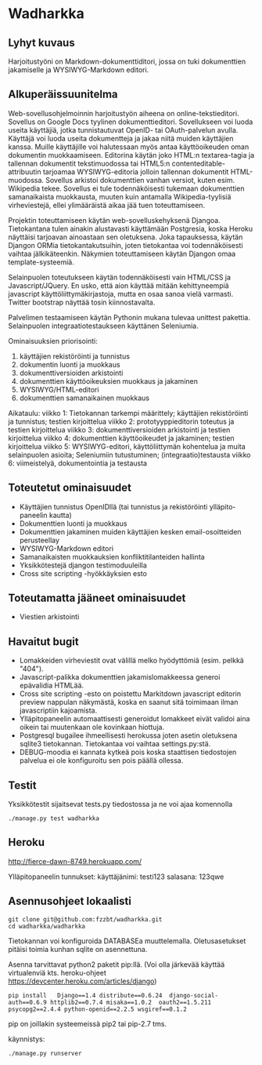 Wadharkka
=========

Lyhyt kuvaus
------------
Harjoitustyöni on Markdown-dokumenttiditori, jossa on tuki dokumenttien jakamiselle ja WYSIWYG-Markdown editori.

Alkuperäissuunitelma
--------------------

Web-sovellusohjelmoinnin harjoitustyön aiheena on online-tekstieditori.
Sovellus on Google Docs tyylinen dokumenttieditori.
Sovellukseen voi luoda useita käyttäjiä, jotka tunnistautuvat OpenID- tai OAuth-palvelun avulla.
Käyttäjä voi luoda useita dokumentteja ja jakaa niitä muiden käyttäjien kanssa.
Muille käyttäjille voi halutessaan myös antaa käyttöoikeuden oman dokumentin muokkaamiseen.
Editorina käytän joko HTML:n textarea-tagia ja tallennan dokumentit tekstimuodossa tai HTML5:n contenteditable-attribuutin tarjoamaa WYSIWYG-editoria jolloin tallennan dokumentit HTML-muodossa.
Sovellus arkistoi dokumenttien vanhan versiot, kuten esim. Wikipedia tekee.
Sovellus ei tule todennäköisesti tukemaan dokumenttien samanaikaista muokkausta, muuten kuin antamalla Wikipedia-tyylisiä virheviestejä, ellei ylimääräistä aikaa jää tuen toteuttamiseen.

Projektin toteuttamiseen käytän web-sovelluskehyksenä Djangoa.
Tietokantana tulen ainakin alustavasti käyttämään Postgresia, koska Heroku näyttäisi tarjoavan ainoastaan sen oletuksena.
Joka tapauksessa, käytän Djangon ORMia tietokantakutsuihin, joten tietokantaa voi todennäköisesti vaihtaa jälkikäteenkin.
Näkymien toteuttamiseen käytän Djangon omaa template-systeemiä.

Selainpuolen toteutukseen käytän todennäköisesti vain HTML/CSS ja Javascript/JQuery.
En usko, että aion käyttää mitään kehittyneempiä javascript käyttöliittymäkirjastoja, mutta  en osaa sanoa vielä varmasti. Twitter bootstrap näyttää tosin kiinnostavalta.

Palvelimen testaamiseen käytän Pythonin mukana tulevaa unittest pakettia.
Selainpuolen integraatiotestaukseen käyttänen Seleniumia.

Ominaisuuksien priorisointi:
1. käyttäjien rekistöröinti ja tunnistus
2. dokumentin luonti ja muokkaus
3. dokumenttiversioiden arkistointi
4. dokumenttien käyttöoikeuksien muokkaus ja jakaminen
5. WYSIWYG/HTML-editori
6. dokumenttien samanaikainen muokkaus

Aikataulu:
viikko 1: Tietokannan tarkempi määrittely; käyttäjien rekistöröinti ja tunnistus; testien kirjoittelua
viikko 2: prototyyppieditorin toteutus ja testien kirjoittelua
viikko 3: dokumenttiversioiden arkistointi ja testien kirjoittelua
viikko 4: dokumenttien käyttöoikeudet ja jakaminen; testien kirjoittelua
viikko 5: WYSIWYG-editori, käyttöliittymän kohentelua ja muita selainpuolen asioita;
Seleniumiin tutustuminen; (integraatio)testausta
viikko 6: viimeistelyä, dokumentointia ja testausta

Toteutetut ominaisuudet
-----------------------
+ Käyttäjien tunnistus OpenIDllä (tai tunnistus ja rekistöröinti ylläpito-paneelin kautta)
+ Dokumenttien luonti ja muokkaus
+ Dokumenttien jakaminen muiden käyttäjien kesken email-osoitteiden perusteellay
+ WYSIWYG-Markdown editori
+ Samanaikaisten muokkauksien konfliktitilanteiden hallinta
+ Yksikkötestejä djangon testimoduuleilla
+ Cross site scripting -hyökkäyksien esto

Toteutamatta jääneet ominaisuudet
---------------------------------
+ Viestien arkistointi


Havaitut bugit
--------------
+ Lomakkeiden virheviestit ovat välillä melko hyödyttömiä (esim. pelkkä "404").
+ Javascript-palikka dokumenttien jakamislomakkeessa generoi epävalidia HTMLää.
+ Cross site scripting -esto on poistettu Markitdown javascript editorin preview nappulan näkymästä, koska en saanut sitä toimimaan ilman javascriptiin kajoamista.
+ Ylläpitopaneelin automaattisesti generoidut lomakkeet eivät validoi aina oikein tai muutenkaan ole kovinkaan hiottuja.
+ Postgresql bugailee ihmeellisesti herokussa joten asetin oletuksena sqlite3 tietokannan. Tietokantaa voi vaihtaa settings.py:stä.
+ DEBUG-moodia ei kannata kytkeä pois koska staattisen tiedostojen palvelua ei ole konfiguroitu sen pois päällä ollessa.

Testit
------
Yksikkötestit sijaitsevat tests.py tiedostossa ja ne voi ajaa komennolla 

    ./manage.py test wadharkka

Heroku
------

http://fierce-dawn-8749.herokuapp.com/

Ylläpitopaneelin tunnukset:
käyttäjänimi: testi123
salasana:  123qwe

Asennusohjeet lokaalisti
------------------------

    git clone git@github.com:fzzbt/wadharkka.git
    cd wadharkka/wadharkka

Tietokannan voi konfiguroida DATABASEa muuttelemalla.
Oletusasetukset pitäisi toimia kunhan sqlite on asennettuna.

Asenna tarvittavat python2 paketit pip:llä.
(Voi olla järkevää käyttää virtualenviä
kts. heroku-ohjeet https://devcenter.heroku.com/articles/django)

    pip install   Django==1.4 distribute==0.6.24  django-social-auth==0.6.9 httplib2==0.7.4 misaka==1.0.2  oauth2==1.5.211 psycopg2==2.4.4 python-openid==2.2.5 wsgiref==0.1.2

pip on joillakin systeemeissä pip2 tai pip-2.7 tms.

käynnistys:

    ./manage.py runserver
